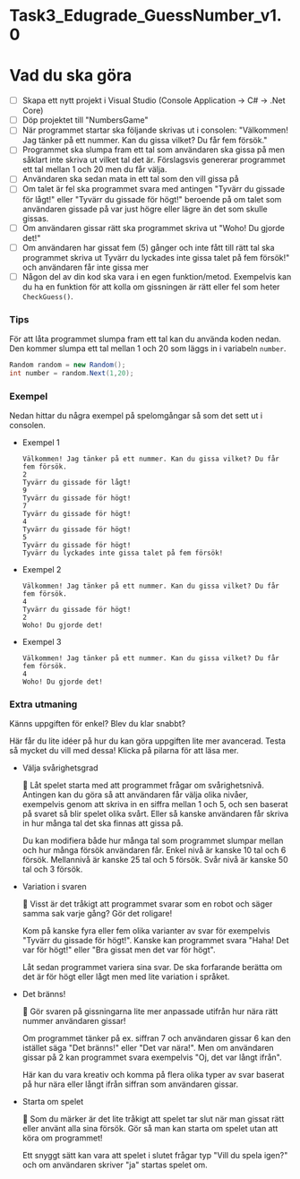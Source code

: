 # Task3_Edugrade_GuessNumber_v1.0
# Vad du ska göra

- [ ]  Skapa ett nytt projekt i Visual Studio (Console Application → C# → .Net Core)
- [ ]  Döp projektet till "NumbersGame"
- [ ]  När programmet startar ska följande skrivas ut i consolen: "Välkommen! Jag tänker på ett nummer. Kan du gissa vilket? Du får fem försök."
- [ ]  Programmet ska slumpa fram ett tal som användaren ska gissa på men såklart inte skriva ut vilket tal det är. Förslagsvis genererar programmet ett tal mellan 1 och 20 men du får välja.
- [ ]  Användaren ska sedan mata in ett tal som den vill gissa på
- [ ]  Om talet är fel ska programmet svara med antingen "Tyvärr du gissade för lågt!" eller "Tyvärr du gissade för högt!" beroende på om talet som användaren gissade på var just högre eller lägre än det som skulle gissas.
- [ ]  Om användaren gissar rätt ska programmet skriva ut "Woho! Du gjorde det!"
- [ ]  Om användaren har gissat fem (5) gånger och inte fått till rätt tal ska programmet skriva ut Tyvärr du lyckades inte gissa talet på fem försök!" och användaren får inte gissa mer
- [ ]  Någon del av din kod ska vara i en egen funktion/metod. Exempelvis kan du ha en funktion för att kolla om gissningen är rätt eller fel som heter `CheckGuess()`.

### Tips

För att låta programmet slumpa fram ett tal kan du använda koden nedan. Den kommer slumpa ett tal mellan 1 och 20 som läggs in i variabeln `number`.

```csharp
Random random = new Random();
int number = random.Next(1,20);
```

### Exempel

Nedan hittar du några exempel på spelomgångar så som det sett ut i consolen.

- Exempel 1
    
    ```
    Välkommen! Jag tänker på ett nummer. Kan du gissa vilket? Du får fem försök.
    2
    Tyvärr du gissade för lågt!
    9
    Tyvärr du gissade för högt!
    7
    Tyvärr du gissade för högt!
    4
    Tyvärr du gissade för högt!
    5
    Tyvärr du gissade för högt!
    Tyvärr du lyckades inte gissa talet på fem försök!
    ```
    
- Exempel 2
    
    ```
    Välkommen! Jag tänker på ett nummer. Kan du gissa vilket? Du får fem försök.
    4
    Tyvärr du gissade för högt!
    2
    Woho! Du gjorde det!
    ```
    
- Exempel 3
    
    ```
    Välkommen! Jag tänker på ett nummer. Kan du gissa vilket? Du får fem försök.
    4
    Woho! Du gjorde det!
    ```
    

### Extra utmaning

Känns uppgiften för enkel? Blev du klar snabbt?

Här får du lite idéer på hur du kan göra uppgiften lite mer avancerad. Testa så mycket du vill med dessa! Klicka på pilarna för att läsa mer.

- Välja svårighetsgrad
    
    <aside>
    🤔 Låt spelet starta med att programmet frågar om svårighetsnivå. Antingen kan du göra så att användaren får välja olika nivåer, exempelvis genom att skriva in en siffra mellan 1 och 5, och sen baserat på svaret så blir spelet olika svårt. Eller så kanske användaren får skriva in hur många tal det ska finnas att gissa på.
    
    Du kan modifiera både hur många tal som programmet slumpar mellan och hur många försök användaren får. Enkel nivå är kanske 10 tal och 6 försök. Mellannivå är kanske 25 tal och 5 försök. Svår nivå är kanske 50 tal och 3 försök.
    
    </aside>
    
- Variation i svaren
    
    <aside>
    🤔 Visst är det tråkigt att programmet svarar som en robot och säger samma sak varje gång? Gör det roligare!
    
    Kom på kanske fyra eller fem olika varianter av svar för exempelvis "Tyvärr du gissade för högt!". Kanske kan programmet svara "Haha! Det var för högt!" eller "Bra gissat men det var för högt".
    
    Låt sedan programmet variera sina svar. De ska forfarande berätta om det är för högt eller lågt men med lite variation i språket.
    
    </aside>
    
- Det bränns!
    
    <aside>
    🤔 Gör svaren på gissningarna lite mer anpassade utifrån hur nära rätt nummer användaren gissar!
    
    Om programmet tänker på ex. siffran 7 och användaren gissar 6 kan den istället säga "Det bränns!" eller "Det var nära!". Men om användaren gissar på 2 kan programmet svara exempelvis "Oj, det var långt ifrån".
    
    Här kan du vara kreativ och komma på flera olika typer av svar baserat på hur nära eller långt ifrån siffran som användaren gissar.
    
    </aside>
    
- Starta om spelet
    
    <aside>
    🤔 Som du märker är det lite tråkigt att spelet tar slut när man gissat rätt eller använt alla sina försök. Gör så man kan starta om spelet utan att köra om programmet!
    
    Ett snyggt sätt kan vara att spelet i slutet frågar typ "Vill du spela igen?" och om användaren skriver "ja" startas spelet om.
    
    </aside>
    
